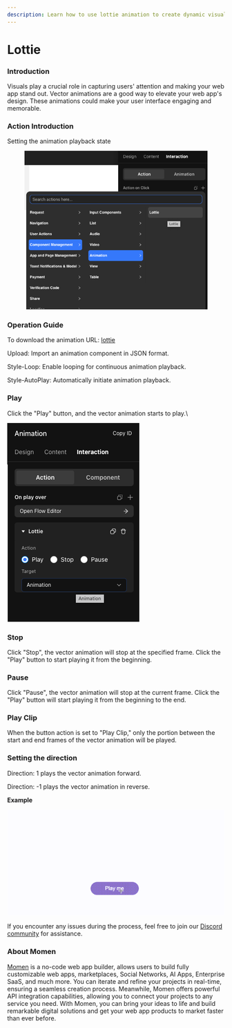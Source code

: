 ```yaml
---
description: Learn how to use lottie animation to create dynamic visuals.
---
```


# Lottie

### **Introduction**

Visuals play a crucial role in capturing users' attention and making your web app stand out. Vector animations are a good way to elevate your web app's design. These animations could make your user interface engaging and memorable.

### **Action Introduction**

Setting the animation playback state

<figure><img src="../../../../.gitbook/assets/0 (44).png" alt="setting the animation playback state"><figcaption></figcaption></figure>

### **Operation Guide**

To download the animation URL: [lottie](https://lottiefiles.com/)

Upload: Import an animation component in JSON format.

Style-Loop: Enable looping for continuous animation playback.

Style-AutoPlay: Automatically initiate animation playback.

### **Play**

Click the "Play" button, and the vector animation starts to play.\


![](<../../../../.gitbook/assets/1 (82).png>)

### **Stop**

Click "Stop", the vector animation will stop at the specified frame. Click the "Play" button to start playing it from the beginning.

### **Pause**

Click "Pause", the vector animation will stop at the current frame. Click the "Play" button will start playing it from the beginning to the end.

### **Play Clip**

When the button action is set to "Play Clip," only the portion between the start and end frames of the vector animation will be played.

### **Setting the direction**

Direction: 1 plays the vector animation forward.

Direction: -1 plays the vector animation in reverse.

**Example**

![](<../../../../.gitbook/assets/2 (10).gif>)

​If you encounter any issues during the process, feel free to join our [Discord community](https://discord.com/invite/UCyhySSXfz) for assistance.​​

### **About Momen​​​​**

[Momen](https://momen.app/?channel=blog-about) is a no-code web app builder, allows users to build fully customizable web apps, marketplaces, Social Networks, AI Apps, Enterprise SaaS, and much more. You can iterate and refine your projects in real-time, ensuring a seamless creation process. Meanwhile, Momen offers powerful API integration capabilities, allowing you to connect your projects to any service you need. With Momen, you can bring your ideas to life and build remarkable digital solutions and get your web app products to market faster than ever before.​​
